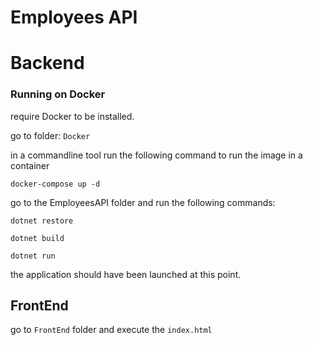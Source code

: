 # Employees API

# Backend

### Running on Docker

require Docker to be installed.

go to folder: `Docker`

in a commandline tool run the following command to run the image in a container

`docker-compose up -d`

go to the EmployeesAPI folder and run the following commands:

`dotnet restore`

`dotnet build`

`dotnet run`

the application should have been launched at this point.

## FrontEnd

go to `FrontEnd` folder and execute the `index.html`